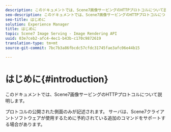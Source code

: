 ```yaml
---
description: このドキュメントでは、Scene7画像サービングのHTTPプロトコルについて説明します。
seo-description: このドキュメントでは、Scene7画像サービングのHTTPプロトコルについて説明します。
seo-title: はじめに
solution: Experience Manager
title: はじめに
topic: Scene7 Image Serving - Image Rendering API
uuid: 03e7ceb2-afc4-4ec1-b43b-c170c9872619
translation-type: tm+mt
source-git-commit: 7bc7b3a86fbcdc57cfdc31745fae3afc06e44b15

---
```



# はじめに{#introduction}

このドキュメントでは、Scene7画像サービングのHTTPプロトコルについて説明します。

プロトコルの公開された側面のみが記述されます。 サーバは、Scene7クライアントソフトウェアが使用するために予約されている追加のコマンドをサポートする場合があります。
